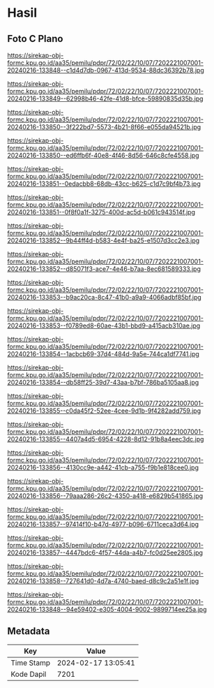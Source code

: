 # Hasil

## Foto C Plano

https://sirekap-obj-formc.kpu.go.id/aa35/pemilu/pdpr/72/02/22/10/07/7202221007001-20240216-133848--c1d4d7db-0967-413d-9534-88dc36392b78.jpg

https://sirekap-obj-formc.kpu.go.id/aa35/pemilu/pdpr/72/02/22/10/07/7202221007001-20240216-133849--62998b46-42fe-41d8-bfce-59890835d35b.jpg

https://sirekap-obj-formc.kpu.go.id/aa35/pemilu/pdpr/72/02/22/10/07/7202221007001-20240216-133850--3f222bd7-5573-4b21-8f66-e055da94521b.jpg

https://sirekap-obj-formc.kpu.go.id/aa35/pemilu/pdpr/72/02/22/10/07/7202221007001-20240216-133850--ed6ffb6f-40e8-4f46-8d56-646c8cfe4558.jpg

https://sirekap-obj-formc.kpu.go.id/aa35/pemilu/pdpr/72/02/22/10/07/7202221007001-20240216-133851--0edacbb8-68db-43cc-b625-c1d7c9bf4b73.jpg

https://sirekap-obj-formc.kpu.go.id/aa35/pemilu/pdpr/72/02/22/10/07/7202221007001-20240216-133851--0f8f0a1f-3275-400d-ac5d-b061c943514f.jpg

https://sirekap-obj-formc.kpu.go.id/aa35/pemilu/pdpr/72/02/22/10/07/7202221007001-20240216-133852--9b44ff4d-b583-4e4f-ba25-e1507d3cc2e3.jpg

https://sirekap-obj-formc.kpu.go.id/aa35/pemilu/pdpr/72/02/22/10/07/7202221007001-20240216-133852--d85071f3-ace7-4e46-b7aa-8ec681589333.jpg

https://sirekap-obj-formc.kpu.go.id/aa35/pemilu/pdpr/72/02/22/10/07/7202221007001-20240216-133853--b9ac20ca-8c47-41b0-a9a9-4066adbf85bf.jpg

https://sirekap-obj-formc.kpu.go.id/aa35/pemilu/pdpr/72/02/22/10/07/7202221007001-20240216-133853--f0789ed8-60ae-43b1-bbd9-a415acb310ae.jpg

https://sirekap-obj-formc.kpu.go.id/aa35/pemilu/pdpr/72/02/22/10/07/7202221007001-20240216-133854--1acbcb69-37d4-484d-9a5e-744ca1df7741.jpg

https://sirekap-obj-formc.kpu.go.id/aa35/pemilu/pdpr/72/02/22/10/07/7202221007001-20240216-133854--db58ff25-39d7-43aa-b7bf-786ba5105aa8.jpg

https://sirekap-obj-formc.kpu.go.id/aa35/pemilu/pdpr/72/02/22/10/07/7202221007001-20240216-133855--c0da45f2-52ee-4cee-9d1b-9f4282add759.jpg

https://sirekap-obj-formc.kpu.go.id/aa35/pemilu/pdpr/72/02/22/10/07/7202221007001-20240216-133855--4407a4d5-6954-4228-8d12-91b8a4eec3dc.jpg

https://sirekap-obj-formc.kpu.go.id/aa35/pemilu/pdpr/72/02/22/10/07/7202221007001-20240216-133856--4130cc9e-a442-41cb-a755-f9b1e818cee0.jpg

https://sirekap-obj-formc.kpu.go.id/aa35/pemilu/pdpr/72/02/22/10/07/7202221007001-20240216-133856--79aaa286-26c2-4350-a418-e6829b541865.jpg

https://sirekap-obj-formc.kpu.go.id/aa35/pemilu/pdpr/72/02/22/10/07/7202221007001-20240216-133857--97414f10-b47d-4977-b096-6711ceca3d64.jpg

https://sirekap-obj-formc.kpu.go.id/aa35/pemilu/pdpr/72/02/22/10/07/7202221007001-20240216-133857--4447bdc6-4f57-44da-a4b7-fc0d25ee2805.jpg

https://sirekap-obj-formc.kpu.go.id/aa35/pemilu/pdpr/72/02/22/10/07/7202221007001-20240216-133858--727641d0-4d7a-4740-baed-d8c9c2a51e1f.jpg

https://sirekap-obj-formc.kpu.go.id/aa35/pemilu/pdpr/72/02/22/10/07/7202221007001-20240216-133848--94e59402-e305-4004-9002-9899714ee25a.jpg


## Metadata

| Key        | Value               |
| ---------- | ------------------- |
| Time Stamp | 2024-02-17 13:05:41 |
| Kode Dapil | 7201                |



